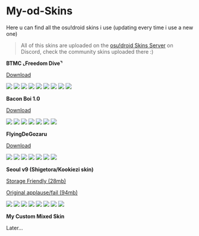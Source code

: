 # My-od-Skins
Here u can find all the osu!droid skins i use (updating every time i use a new one)

>All of this skins are uploaded on the [osu!droid Skins Server](https://discord.gg/7w5dASD4ta) on Discord, check the community skins uploaded there :)

**BTMC ⌞Freedom Dive⌝**

[Download](https://www.mediafire.com/download/36utnpus7sn6tjt)

![](https://cdn.discordapp.com/attachments/670681343046320128/832538698813145118/Screenshot_20210416_163650.png)
![](https://cdn.discordapp.com/attachments/670681343046320128/832538699056283698/Screenshot_20210416_163702.png)
![](https://cdn.discordapp.com/attachments/670681343046320128/832538699488165888/Screenshot_20210416_163716.png)
![](https://cdn.discordapp.com/attachments/670681343046320128/832538699870765056/Screenshot_20210416_163731.png)
![](https://cdn.discordapp.com/attachments/670681343046320128/832538700063047720/Screenshot_20210416_163747.png)
![](https://cdn.discordapp.com/attachments/670681343046320128/832538700264767488/Screenshot_20210416_163810.png)
![](https://cdn.discordapp.com/attachments/670681343046320128/832538700868485120/Screenshot_20210416_163905.png)
![](https://cdn.discordapp.com/attachments/670681343046320128/832538700440141834/Screenshot_20210416_163824.png)
![](https://cdn.discordapp.com/attachments/670681343046320128/832538700650774598/Screenshot_20210416_163840.png)


**Bacon Boi 1.0**

[Download](http://www.mediafire.com/folder/92ymqafw9wh55/-_《CK》_Bacon_boi_1.0)

![](https://cdn.discordapp.com/attachments/670681343046320128/780002649433047070/Screenshot_20201121-173621_osudroid.jpg)
![](https://cdn.discordapp.com/attachments/670681343046320128/780002649780387870/Screenshot_20201121-173926_osudroid-debug.jpg)
![](https://cdn.discordapp.com/attachments/670681343046320128/780002649189515274/Screenshot_20201121-175734_Permission_controller.jpg)
![](https://cdn.discordapp.com/attachments/670681343046320128/780002650116194304/Screenshot_20201121-174011_osudroid-debug.jpg)
![](https://cdn.discordapp.com/attachments/670681343046320128/780002650396819466/Screenshot_20201121-174028_osudroid-debug.jpg)
![](https://cdn.discordapp.com/attachments/670681343046320128/780002651093598218/Screenshot_20201122-161546_osudroid-debug.jpg)
![](https://cdn.discordapp.com/attachments/670681343046320128/780002651319697418/Screenshot_20201122-132637_osudroid-debug.jpg)


**FlyingDeGozaru**

[Download](https://www.mediafire.com/file/e8q45ifom78aj31/FlyingDeGozaru.zip/file)

![](https://cdn.discordapp.com/attachments/736978024817229955/924618268260589569/Screenshot_20211226-185550.jpg)
![](https://cdn.discordapp.com/attachments/736978024817229955/924618268004732938/Screenshot_20211226-185617.jpg)
![](https://cdn.discordapp.com/attachments/736978024817229955/924618267782443028/Screenshot_20211226-185643.jpg)
![](https://cdn.discordapp.com/attachments/736978024817229955/924618267170078780/Screenshot_20211226-190015.jpg)
![](https://cdn.discordapp.com/attachments/736978024817229955/924618266947776532/Screenshot_20211226-190024.jpg)
![](https://cdn.discordapp.com/attachments/736978024817229955/924618267589492736/Screenshot_20211226-190001.jpg)
![](https://cdn.discordapp.com/attachments/736978024817229955/924618267358797864/Screenshot_20211226-190007.jpg)

**Seoul v9 (Shigetora/Kookiezi skin)**

[Storage Friendly (28mb)](https://www.mediafire.com/file/rs585gds5dk09m5/Seoul_v9_%28Shigetora_Cookiezi_skin%29_%5BStarS_Fix-light-%5D.zip/file)

[Original applause/fail (94mb)](http://www.mediafire.com/file/kymplyfxq155oto/Seoul_v9_%2528Shigetora_Cookiezi_skin%2529_%255BStarS_Fix%255D.zip/file)

![](https://cdn.discordapp.com/attachments/670681343046320128/671679375829106708/IMG-20200128-WA0082.jpg)
![](https://cdn.discordapp.com/attachments/670681343046320128/671679376043147275/IMG-20200128-WA0074.jpg)
![](https://cdn.discordapp.com/attachments/670681343046320128/671679376332685342/IMG-20200128-WA0073.jpg)
![](https://cdn.discordapp.com/attachments/670681343046320128/671679376525361152/IMG-20200128-WA0072.jpg)
![](https://cdn.discordapp.com/attachments/670681343046320128/671679376936534016/IMG-20200128-WA0071.jpg)
![](https://cdn.discordapp.com/attachments/670681343046320128/671679377217683506/IMG-20200128-WA0070.jpg)
![](https://cdn.discordapp.com/attachments/670681343046320128/671679377464885278/IMG-20200128-WA0069.jpg)
![](https://cdn.discordapp.com/attachments/670681343046320128/671679377754423297/IMG-20200128-WA0068.jpg)

**My Custom Mixed Skin**

Later...
